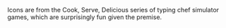 Icons are from the Cook, Serve, Delicious series of typing chef simulator games, which are surprisingly fun given the premise.